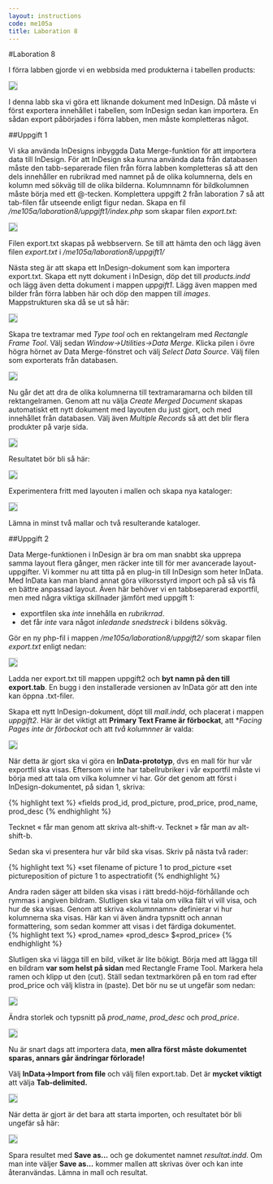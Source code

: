 ```yaml
---
layout: instructions
code: me105a
title: Laboration 8
---
```


<style>
pre {white-space: pre-wrap;}
img { 
   border:1px solid #CCCCCC;
}
</style>
#Laboration 8

I förra labben gjorde vi en webbsida med produkterna i tabellen products:

![](im8/bild1.png)

I denna labb ska vi göra ett liknande dokument med InDesign. Då måste vi först exportera innehållet i tabellen, som InDesign sedan kan importera. En sådan export påbörjades i förra labben, men måste kompletteras något.

##Uppgift 1

Vi ska använda InDesigns inbyggda Data Merge-funktion för att importera data till InDesign. För att InDesign ska kunna använda data från databasen måste den tabb-separerade filen från förra labben kompletteras så att den dels innehåller en rubrikrad med namnet på de olika kolumnerna, dels en kolumn med sökväg till de olika bilderna. Kolumnnamn för bildkolumnen måste börja med ett @-tecken. Komplettera uppgift 2 från laboration 7 så att tab-filen får utseende enligt figur nedan. Skapa en fil */me105a/laboration8/uppgift1/index.php* som skapar filen *export.txt*:

![](im8/bild2.png)

Filen export.txt skapas på webbservern. Se till att hämta den och lägg även filen *export.txt* i */me105a/laboration8/uppgift1/*

Nästa steg är att skapa ett InDesign-dokument som kan importera export.txt. Skapa ett nytt dokument i InDesign, döp det till *products.indd* och lägg även detta dokument i mappen *uppgift1*. Lägg även mappen med bilder från förra labben här och döp den mappen till *images*. Mappstrukturen ska då se ut så här:


![](im8/bild3.png)

Skapa tre textramar med *Type tool* och en rektangelram med *Rectangle Frame Tool*. Välj sedan *Window->Utilities->Data Merge*. Klicka pilen i övre högra hörnet av Data Merge-fönstret och välj *Select Data Source*. Välj filen som exporterats från databasen. 

![](im8/bild4.png)

Nu går det att dra de olika kolumnerna till textramaramarna och bilden till rektangelramen. Genom att nu välja *Create Merged Document* skapas automatiskt ett nytt dokument med layouten du just gjort, och med innehållet från databasen. Välj även *Multiple Records* så att det blir flera produkter på varje sida. 

![](im8/bild5.png)

Resultatet bör bli så här:

![](im8/bild6.png)

Experimentera fritt med layouten i mallen och skapa nya kataloger:

![](im8/bild7.png)

Lämna in minst två mallar och två resulterande kataloger. 

##Uppgift 2

Data Merge-funktionen i InDesign är bra om man snabbt ska upprepa samma layout flera gånger, men räcker inte till för mer avancerade layout-uppgifter. Vi kommer nu att titta på en plug-in till InDesign som heter InData. Med InData kan man bland annat göra vilkorsstyrd import och på så vis få en bättre anpassad layout. Även här behöver vi en tabbseparerad exportfil, men med några viktiga skillnader jämfört med uppgift 1:

- exportfilen ska *inte* innehålla en *rubrikrrad*. 
- det får *inte* vara något *inledande snedstreck* i bildens sökväg. 

Gör en ny php-fil i mappen */me105a/laboration8/uppgift2/* som skapar filen *export.txt* enligt nedan:

![](im8/bild8.png)

Ladda ner export.txt till mappen uppgift2 och **byt namn på den till export.tab**. En bugg i den installerade versionen av InData gör att den inte kan öppna .txt-filer. 

Skapa ett nytt InDesign-dokument, döpt till *mall.indd*, och placerat i mappen *uppgift2*. Här är det viktigt att **Primary Text Frame är förbockat**, att **Facing Pages inte är förbockat* och att *två kolumnner* är valda:

![](im8/bild9.png)

När detta är gjort ska vi göra en **InData-prototyp**, dvs en mall för hur vår exportfil ska visas. Eftersom vi inte har tabellrubriker i vår exportfil måste vi börja med att tala om vilka kolumner vi har. Gör det genom att först i InDesign-dokumentet, på sidan 1, skriva:

{% highlight text %}
«fields prod_id, prod_picture, prod_price, prod_name, prod_desc
{% endhighlight %}

Tecknet « får man genom att skriva alt-shift-v. Tecknet » får man av alt-shift-b. 

Sedan ska vi presentera hur vår bild ska visas. Skriv på nästa två rader:

{% highlight text %}
«set filename of picture 1 to prod_picture
«set pictureposition of picture 1 to aspectratiofit
{% endhighlight %}

Andra raden säger att bilden ska visas i rätt bredd-höjd-förhållande och rymmas i angiven bildram. 
Slutligen ska vi tala om vilka fält vi vill visa, och hur de ska visas. Genom att skriva «kolumnnamn»
definierar vi hur kolumnerna ska visas. Här kan vi även ändra typsnitt och annan formattering, som sedan kommer att visas i det färdiga dokumentet. 	
{% highlight text %}
«prod_name»
«prod_desc»
$«prod_price»
{% endhighlight %}

Slutligen ska vi lägga till en bild, vilket är lite bökigt. Börja med att lägga till en bildram **var som helst på sidan** med Rectangle Frame Tool. Markera hela ramen och klipp ut den (cut). Ställ sedan textmarkören på en tom rad efter prod_price och välj klistra in (paste). Det bör nu se ut ungefär som nedan:

![](im8/bild10.png)

Ändra storlek och typsnitt på *prod_name*, *prod_desc* och *prod_price*.

![](im8/bild11.png)

Nu är snart dags att importera data, **men allra först måste dokumentet sparas, annars går ändringar förlorade!** 

Välj **InData->Import from file** och välj filen export.tab. Det är **mycket viktigt** att välja **Tab-delimited.**

![](im8/bild12.png)

När detta är gjort är det bara att starta importen, och resultatet bör bli ungefär så här:

![](im8/bild13.png)

Spara resultet med **Save as...** och ge dokumentet namnet *resultat.indd*. Om man inte väljer **Save as...** kommer mallen att skrivas över och kan inte återanvändas. Lämna in mall och resultat. 